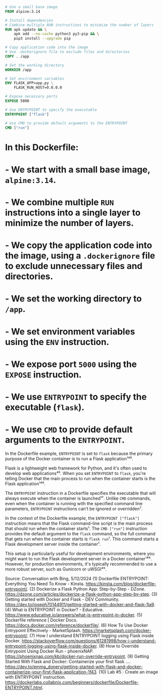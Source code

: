 ```Dockerfile
# Use a small base image
FROM alpine:3.14

# Install dependencies
# Combine multiple RUN instructions to minimize the number of layers
RUN apk update && \
    apk add --no-cache python3 py3-pip && \
    pip3 install --upgrade pip

# Copy application code into the image
# Use .dockerignore file to exclude files and directories
COPY . /app

# Set the working directory
WORKDIR /app

# Set environment variables
ENV FLASK_APP=app.py \
    FLASK_RUN_HOST=0.0.0.0

# Expose necessary ports
EXPOSE 5000

# Use ENTRYPOINT to specify the executable
ENTRYPOINT ["flask"]

# Use CMD to provide default arguments to the ENTRYPOINT
CMD ["run"]
```

# In this Dockerfile:

# - We start with a small base image, `alpine:3.14`.
# - We combine multiple `RUN` instructions into a single layer to minimize the number of layers.
# - We copy the application code into the image, using a `.dockerignore` file to exclude unnecessary files and directories.
# - We set the working directory to `/app`.
# - We set environment variables using the `ENV` instruction.
# - We expose port `5000` using the `EXPOSE` instruction.
# - We use `ENTRYPOINT` to specify the executable (`flask`).
# - We use `CMD` to provide default arguments to the `ENTRYPOINT`.


In the Dockerfile example, `ENTRYPOINT` is set to `flask` because the primary purpose of the Docker container is to run a Flask application¹⁴⁵.

Flask is a lightweight web framework for Python, and it's often used to develop web applications⁴⁵. When you set `ENTRYPOINT` to `flask`, you're telling Docker that the main process to run when the container starts is the Flask application¹⁴⁵.

The `ENTRYPOINT` instruction in a Dockerfile specifies the executable that will always execute when the container is launched¹⁷. Unlike `CMD` commands, even when the container is running with the specified command line parameters, `ENTRYPOINT` instructions can’t be ignored or overridden⁷.

In the context of the Dockerfile example, the `ENTRYPOINT ["flask"]` instruction means that the Flask command-line script is the main process that should run when the container starts¹. The `CMD ["run"]` instruction provides the default argument to the `flask` command, so the full command that gets run when the container starts is `flask run`¹. This command starts a Flask development server inside the container¹.

This setup is particularly useful for development environments, where you might want to run the Flask development server in a Docker container¹⁴⁵. However, for production environments, it's typically recommended to use a more robust server, such as Gunicorn or uWSGI⁴⁵.


Source: Conversation with Bing, 5/12/2024
(1) Dockerfile ENTRYPOINT: Everything You Need To Know - Kinsta. https://kinsta.com/blog/dockerfile-entrypoint/.
(2) Dockerize a Flask Python App: Step-by-Step - DZone. https://dzone.com/articles/dockerize-a-flask-python-app-step-by-step.
(3) Getting started with Docker and Flask - DEV Community. https://dev.to/joseph70144911/getting-started-with-docker-and-flask-1la9.
(4) What is ENTRYPOINT in Docker? - Educative. https://www.educative.io/answers/what-is-entrypoint-in-docker.
(5) Dockerfile reference | Docker Docs. https://docs.docker.com/reference/dockerfile/.
(6) How To Use Docker Entrypoint Effectively - MarketSplash. https://marketsplash.com/docker-entrypoint/.
(7) How I understand ENTRYPOINT logging using Flask inside Docker. https://stackoverflow.com/questions/61281998/how-i-understand-entrypoint-logging-using-flask-inside-docker.
(8) How to Override Entrypoint Using Docker Run - phoenixNAP. https://phoenixnap.com/kb/docker-run-override-entrypoint.
(9) Getting Started With Flask and Docker: Containerize your first flask .... https://dev.to/emma_donery/getting-started-with-flask-and-docker-containerize-your-first-flask-application-1f43.
(10) Lab #5 : Create an image with ENTRYPOINT instruction. https://dockerlabs.collabnix.com/beginners/dockerfile/Dockerfile-ENTRYPOINT.html.